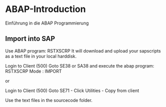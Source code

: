 # ABAP-Introduction
Einführung in die ABAP Programmierung


## Import into SAP

Use ABAP program: RSTXSCRP
It will download and upload your sapscripts as a text file in your local harddisk.

Login to Client (500) 
Goto SE38 or SA38 and execute the abap program: RSTXSCRP
Mode : IMPORT

or

Login to Client (500) 
Goto SE71 - Click Utilities - Copy from client

Use the text files in the sourcecode folder.
